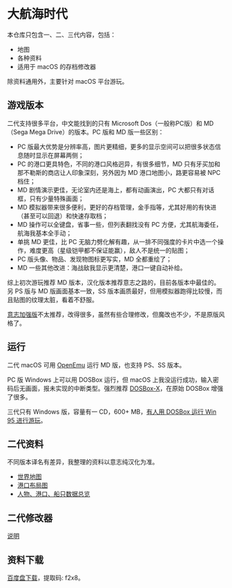 # 大航海时代

本仓库只包含一、二、三代内容，包括：

* 地图
* 各种资料
* 适用于 macOS 的存档修改器

除资料通用外，主要针对 macOS 平台游玩。

## 游戏版本

二代支持很多平台，中文能找到的只有 Microsoft Dos（一般称PC版）和 MD（Sega Mega Drive）的版本。PC 版和 MD 版一些区别：

* PC 版最大优势是分辨率高，图片更精细，更多的显示空间可以把很多状态信息随时显示在屏幕两侧；
* PC 的港口更具特色，不同的港口风格迥异，有很多细节，MD 只有牙买加和那不勒斯的商店让人印象深刻，另外因为 MD 港口地图小，路更容易被 NPC 档住；
* MD 剧情演示更佳，无论室内还是海上，都有动画演出，PC 大都只有对话框，只有少量特殊画面；
* MD 模拟器带来很多便利，更好的存档管理，金手指等，尤其好用的有快进（甚至可以回退）和快速存取档；
* MD 操作可以全键盘，省事一些，但列表翻找没有 PC 方便，尤其航海委任，航海我基本全手动；
* 单挑 MD 更佳，比 PC 无脑力劈化解有趣，从一排不同强度的卡片中选一个操作，难度更高（星级铠甲都不保证能赢），敌人不是统一的贴图；
* PC 版头像、物品、发现物图标更写实，MD 全都重绘了；
* MD 一些其他改进：海战敌我显示更清楚，港口一键自动补给。

综上初次游玩推荐 MD 版本，汉化版本推荐意志之路的，目前各版本中最佳的。另 PS 版与 MD 版画面基本一致，SS 版本画质最好，但用模拟器跑得比较慢，而且贴图的纹理太脏，看着不舒服。

[意志加强版](https://www.kxb4u.com/yzzl/forumdisplay.php?fid=9)不太推荐，改得很多，虽然有些合理修改，但魔改也不少，不是原版风格了。

## 运行

二代 macOS 可用 [OpenEmu](https://openemu.org/) 运行 MD 版，也支持 PS、SS 版本。

PC 版 Windows 上可以用 DOSBox 运行，但 macOS 上我没运行成功，输入密码后无画面，报未实现的中断类型。强烈推荐 [DOSBox-X](https://dosbox-x.com/)，在原始 DOSBox 增强了很多。

三代只有 Windows 版，容量有一 CD，600+ MB，[有人用 DOSBox 运行 Win 95 进行游玩](https://tieba.baidu.com/p/5905801552)。

## 二代资料

不同版本译名有差异，我整理的资料以意志纯汉化为准。

* [世界地图](世界地图-二代MD/README.md)
* [港口布局图](港口布局图-二代PC/README.md)
* [人物、港口、船只数据总览](https://www.icloud.com/numbers/06GmzZ-gHEAvoVU2IV0L67izA)

## 二代修改器

[说明](Trainer/README.md)

## 资料下载

[百度盘下载](https://pan.baidu.com/s/1k5jdIIcIv4Md7U48WKx7TA)，提取码: f2x8。

